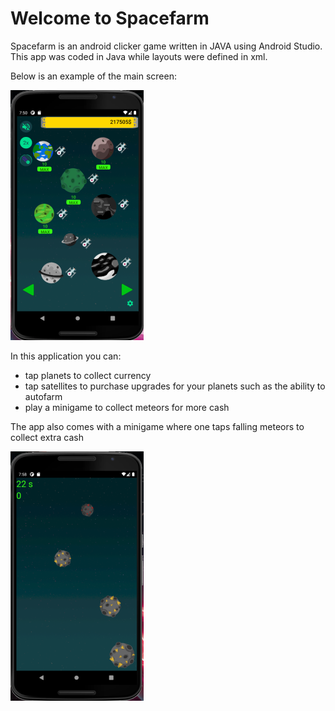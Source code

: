 # Welcome to Spacefarm

Spacefarm is an android clicker game written in JAVA using Android Studio. This app was coded in Java while layouts were defined in xml.

Below is an example of the main screen:

![](demo.PNG)

In this application you can:
* tap planets to collect currency
* tap satellites to purchase upgrades for your planets such as the ability to autofarm
* play a minigame to collect meteors for more cash


The app also comes with a minigame where one taps falling meteors to collect extra cash

![](minigamedemo.PNG)


